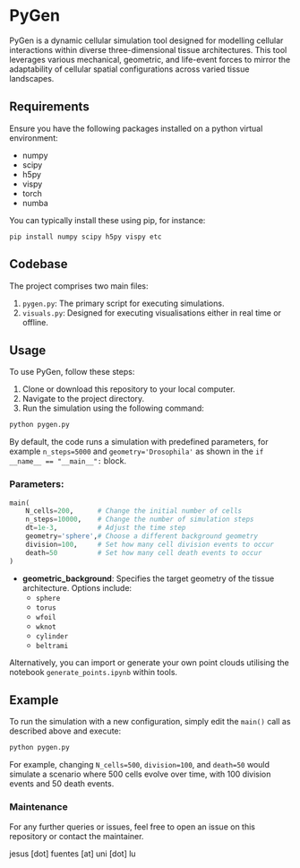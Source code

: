 # PyGen

PyGen is a dynamic cellular simulation tool designed for modelling cellular interactions within diverse three-dimensional tissue architectures. This tool leverages various mechanical, geometric, and life-event forces to mirror the adaptability of cellular spatial configurations across varied tissue landscapes.

## Requirements

Ensure you have the following packages installed on a python virtual environment:

- numpy
- scipy
- h5py
- vispy
- torch
- numba

You can typically install these using pip, for instance:

`pip install numpy scipy h5py vispy etc`


## Codebase

The project comprises two main files:

1. `pygen.py`: The primary script for executing simulations.
2. `visuals.py`: Designed for executing visualisations either in real time or offline.

## Usage

To use PyGen, follow these steps:

1. Clone or download this repository to your local computer.
2. Navigate to the project directory.
3. Run the simulation using the following command:

```python
python pygen.py
```

By default, the code runs a simulation with predefined parameters, for example `n_steps=5000` and `geometry='Drosophila'` as shown in the `if __name__ == "__main__":` block.

### Parameters:

```python
main(
    N_cells=200,      # Change the initial number of cells
    n_steps=10000,    # Change the number of simulation steps
    dt=1e-3,          # Adjust the time step
    geometry='sphere',# Choose a different background geometry
    division=100,     # Set how many cell division events to occur
    death=50          # Set how many cell death events to occur
)
```

- **geometric_background**: Specifies the target geometry of the tissue architecture. Options include:
    - `sphere`
    - `torus`
    - `wfoil`
    - `wknot`
    - `cylinder`
    - `beltrami`

Alternatively, you can import or generate your own point clouds utilising the notebook `generate_points.ipynb` within tools.

## Example

To run the simulation with a new configuration, simply edit the `main()` call as described above and execute:

```python
python pygen.py
```

For example, changing `N_cells=500`, `division=100`, and `death=50` would simulate a scenario where 500 cells evolve over time, with 100 division events and 50 death events.

### Maintenance

For any further queries or issues, feel free to open an issue on this repository or contact the maintainer.

jesus [dot] fuentes [at] uni [dot] lu



